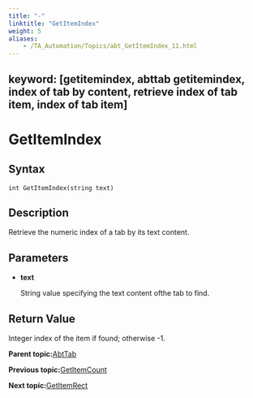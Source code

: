 ```yaml
--- 
title: "-"
linktitle: "GetItemIndex"
weight: 5
aliases: 
    - /TA_Automation/Topics/abt_GetItemIndex_11.html
---
```

keyword: [getitemindex, abttab getitemindex, index of tab by content, retrieve index of tab item, index of tab item]
---

# GetItemIndex

## Syntax

`int GetItemIndex(string text)`

## Description

Retrieve the numeric index of a tab by its text content.

## Parameters

-   **text**

    String value specifying the text content ofthe tab to find.


## Return Value

Integer index of the item if found; otherwise -1.

**Parent topic:**[AbtTab](/TA_Automation/Topics/abt_AbtTab.html)

**Previous topic:**[GetItemCount](/TA_Automation/Topics/abt_GetItemCount_11.html)

**Next topic:**[GetItemRect](/TA_Automation/Topics/abt_GetItemRect_11.html)

